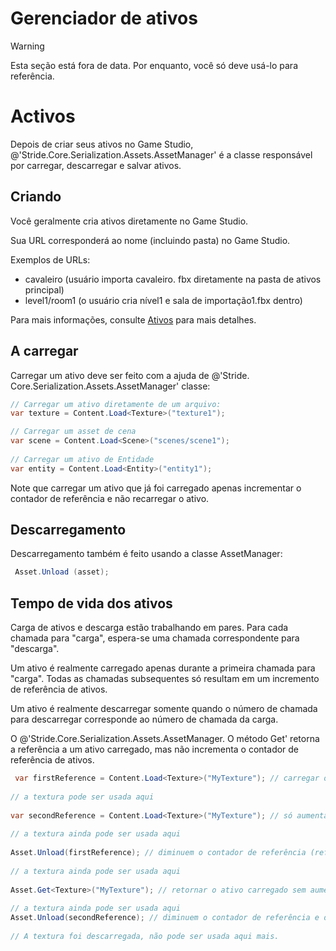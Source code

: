 # Gerenciador de ativos

> [!Warning]
> Esta seção está fora de data. Por enquanto, você só deve usá-lo para referência.

# Activos

Depois de criar seus ativos no Game Studio, @'Stride.Core.Serialization.Assets.AssetManager' é a classe responsável por carregar, descarregar e salvar ativos.

## Criando

Você geralmente cria ativos diretamente no Game Studio.

Sua URL corresponderá ao nome (incluindo pasta) no Game Studio.

Exemplos de URLs:

- cavaleiro (usuário importa cavaleiro. fbx diretamente na pasta de ativos principal)
- level1/room1 (o usuário cria nível1 e sala de importação1.fbx dentro)

Para mais informações, consulte [Ativos](../../game-studio/assets.md) para mais detalhes.

## A carregar

Carregar um ativo deve ser feito com a ajuda de @'Stride. Core.Serialization.Assets.AssetManager' classe:

```cs
// Carregar um ativo diretamente de um arquivo:
var texture = Content.Load<Texture>("texture1");

// Carregar um asset de cena
var scene = Content.Load<Scene>("scenes/scene1");
 
// Carregar um ativo de Entidade
var entity = Content.Load<Entity>("entity1");
```

Note que carregar um ativo que já foi carregado apenas incrementar o contador de referência e não recarregar o ativo.

## Descarregamento

Descarregamento também é feito usando a classe AssetManager:

```cs
 Asset.Unload (asset);
```


## Tempo de vida dos ativos

Carga de ativos e descarga estão trabalhando em pares. Para cada chamada para "carga", espera-se uma chamada correspondente para "descarga".

Um ativo é realmente carregado apenas durante a primeira chamada para "carga". Todas as chamadas subsequentes só resultam em um incremento de referência de ativos.

Um ativo é realmente descarregar somente quando o número de chamada para descarregar corresponde ao número de chamada da carga.

O @'Stride.Core.Serialization.Assets.AssetManager. O método Get' retorna a referência a um ativo carregado, mas não incrementa o contador de referência de ativos.

```cs
 var firstReference = Content.Load<Texture>("MyTexture"); // carregar o ativo e aumentar o contador de referência (contagem de ref = 1)
 
// a textura pode ser usada aqui
 
var secondReference = Content.Load<Texture>("MyTexture"); // só aumentar o contador de referência (contagem de ref = 2)
 
// a textura ainda pode ser usada aqui
 
Asset.Unload(firstReference); // diminuem o contador de referência (ref count = 1)
 
// a textura ainda pode ser usada aqui
 
Asset.Get<Texture>("MyTexture"); // retornar o ativo carregado sem aumentar o contador de referência (contagem de ref = 1)
 
// a textura ainda pode ser usada aqui
Asset.Unload(secondReference); // diminuem o contador de referência e descarreguem o ativo (contagem de retorno = 0)
 
// A textura foi descarregada, não pode ser usada aqui mais.
```


